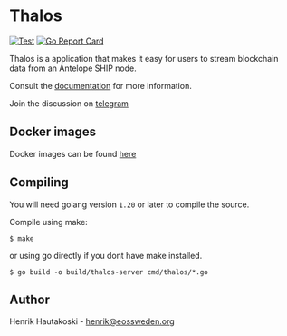 # Thalos

[![Test](https://github.com/eosswedenorg/thalos/actions/workflows/test.yml/badge.svg)](https://github.com/eosswedenorg/thalos/actions/workflows/test.yml)
[![Go Report Card](https://goreportcard.com/badge/github.com/eosswedenorg/thalos)](https://goreportcard.com/report/github.com/eosswedenorg/thalos)

Thalos is a application that makes it easy for users to stream blockchain data from an Antelope SHIP node.

Consult the [documentation](https://thalos.waxsweden.org/docs) for more information.

Join the discussion on [telegram](https://t.me/antelopethalos)

## Docker images

Docker images can be found [here](https://github.com/eosswedenorg/thalos/pkgs/container/thalos)

## Compiling

You will need golang version `1.20` or later to compile the source.

Compile using make:

```shell
$ make
```

or using go directly if you dont have make installed.

```shell
$ go build -o build/thalos-server cmd/thalos/*.go
```
## Author

Henrik Hautakoski - [henrik@eossweden.org](mailto:henrik@eossweden.org)
